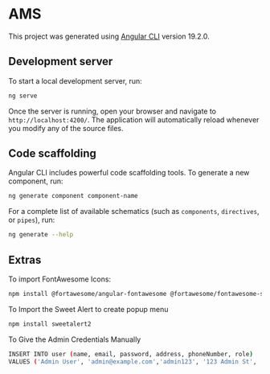 # AMS

This project was generated using [Angular CLI](https://github.com/angular/angular-cli) version 19.2.0.

## Development server

To start a local development server, run:

```bash
ng serve
```

Once the server is running, open your browser and navigate to `http://localhost:4200/`. The application will automatically reload whenever you modify any of the source files.

## Code scaffolding

Angular CLI includes powerful code scaffolding tools. To generate a new component, run:

```bash
ng generate component component-name
```

For a complete list of available schematics (such as `components`, `directives`, or `pipes`), run:

```bash
ng generate --help
```

## Extras

To import FontAwesome Icons:

```bash
npm install @fortawesome/angular-fontawesome @fortawesome/fontawesome-svg-core @fortawesome/free-solid-svg-icons
```

To Import the Sweet Alert to create popup menu

```bash
npm install sweetalert2
```

To Give the Admin Credentials Manually
```bash
INSERT INTO user (name, email, password, address, phoneNumber, role) 
VALUES ('Admin User', 'admin@example.com','admin123', '123 Admin St', '9876543210', 'admin');
```



